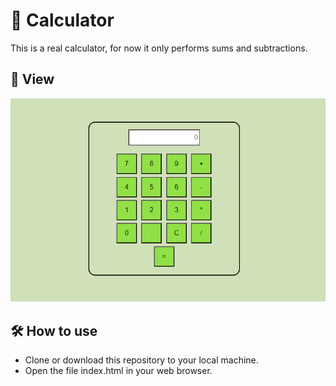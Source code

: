 # 🧮 Calculator
This is a real calculator, for now it only performs sums and subtractions.

## 🔎 View 
![Image06](../img/06.PNG)

## 🛠️ How to use
* Clone or download this repository to your local machine.
* Open the file index.html in your web browser.